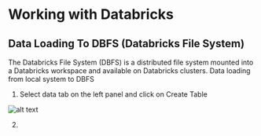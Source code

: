 # Working with Databricks

## Data Loading To DBFS (Databricks File System) 
The Databricks File System (DBFS) is a distributed file system mounted into a Databricks workspace and available on Databricks clusters.
Data loading from local system to DBFS
1. Select data tab on the left panel and click on Create Table 

![alt text]([https://docs.google.com/document/d/1c1aTV9EeVOEJSHe8sagkFRY6YCPZ-6jKdMlzuNzmcwQ/edit#bookmark=id.u4k2t7dp0dhn])

2. 
